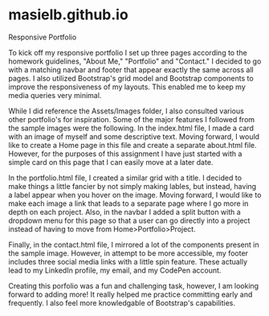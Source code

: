 # masielb.github.io 
Responsive Portfolio

To kick off my responsive portfolio I set up three pages according to the homework guidelines, "About Me," "Portfolio" and "Contact." I decided to go with a matching navbar and footer that appear exactly the same across all pages. I also utilized Bootstrap's grid model and Bootstrap components to improve the responsiveness of my layouts. This enabled me to keep my media queries very minimal. 

While I did reference the Assets/Images folder, I also consulted various other portfolio's for inspiration. Some of the major features I followed from the sample images were the following. In the index.html file, I made a card with an image of myself and some descriptive text. Moving forward, I would like to create a Home page in this file and create a separate about.html file. However, for the purposes of this assignment I have just started with a simple card on this page that I can easily move at a later date. 

In the portfolio.html file, I created a similar grid with a title. I decided to make things a little fancier by not simply making lables, but instead, having a label appear when you hover on the image. Moving forward, I would like to make each image a link that leads to a separate page where I go more in depth on each project. Also, in the navbar I added a split button with a dropdown menu for this page so that a user can go directly into a project instead of having to move from Home>Portfolio>Project. 

Finally, in the contact.html file, I mirrored a lot of the components present in the sample image. However, in attempt to be more accessible, my footer includes three social media links with a little spin feature. These actually lead to my LinkedIn profile, my email, and my CodePen account.

Creating this porfolio was a fun and challenging task, however, I am looking forward to adding more! It really helped me practice committing early and frequently. I also feel more knowledgable of Bootstrap's capabilities. 